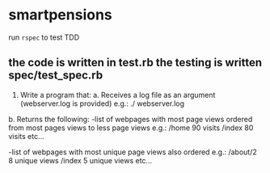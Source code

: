 # smartpensions
 
run ```rspec``` to test TDD 

the code is written in test.rb
the testing is written spec/test_spec.rb
---
1. Write a program that:
a. Receives a log file as an argument (webserver.log is provided) e.g.: ./<parse> webserver.log

b. Returns the following:
-list of webpages with most page views ordered from most pages views to less page views e.g.:
/home 90 visits /index 80 visits etc...


-list of webpages with most unique page views also ordered e.g.:
/about/2 8 unique views /index 5 unique views etc...
